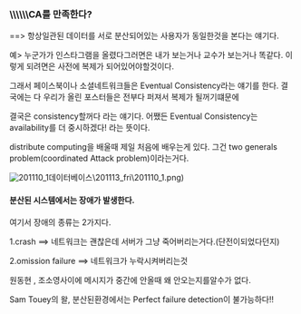 

### \\\\\\\\\\\CA를 만족한다?

==> 항상일관된 데이터를 서로 분산되어있는 사용자가 동일한것을 본다는 얘기다.

예> 누군가가 인스타그램을 올렸다그러면은 내가 보는거나 교수가 보는거나 똑같다. 이렇게 되려면은 사전에 복제가 되어있어야할것이다.



그래서 페이스북이나 소셜네트워크들은 Eventual Consistency라는 얘기를 한다. 결국에는 다 우리가 올린 포스터들은 전부다 퍼져서 복제가 될꺼기떄문에

결국은 consistency할꺼다 라는 얘기다. 어쨌든 Eventual Consistency는 availability를 더 중시하겠다! 라는 뜻이다.





distribute computing을 배울때 제일 처음에 배우는게 있다. 그건 two generals problem(coordinated Attack problem)이라는거다.

![201110_1](C:\Users\user\Desktop\md\(윤영)데이터베이스\201113_fri\201110_1.png)

#### 분산된 시스템에서는 장애가 발생한다. 

여기서 장애의 종류는 2가지다.

1.crash ==> 네트워크는 괜찮은데 서버가 그냥 죽어버리는거다.(단전이되었다던지)

2.omission failure ==> 네트워크가 누락시켜버리는것



원동현 , 조소영사이에 메시지가 중간에 안올때 왜 안오는지를알수가 없다.

Sam Touey의 왈, 분산된환경에서는 Perfect failure detection이 불가능하다!!



